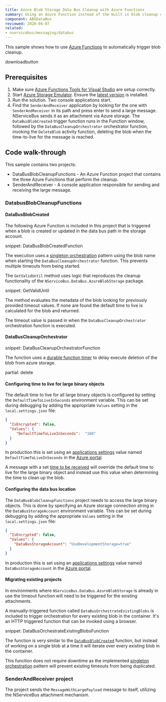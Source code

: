 ```yaml
---
title: Azure Blob Storage Data Bus Cleanup with Azure Functions
summary: Using an Azure Function instead of the built in blob cleanup capabilities.
component: ABSDataBus
reviewed: 2020-04-07
related:
- nservicebus/messaging/databus
---
```


This sample shows how to use [Azure Functions](https://azure.microsoft.com/en-us/services/functions/) to automatically trigger blob cleanup. 

downloadbutton

## Prerequisites

 1. Make sure [Azure Functions Tools for Visual Studio](https://docs.microsoft.com/en-us/azure/azure-functions/functions-develop-vs#prerequisites) are setup correctly.
 1. Start [Azure Storage Emulator](https://docs.microsoft.com/en-us/azure/storage/storage-use-emulator). Ensure the [latest version](https://go.microsoft.com/fwlink/?linkid=717179&clcid=0x409) is installed.
 1. Run the solution. Two console applications start.
 1. Find the `SenderAndReceiver` application by looking for the one with `SenderAndReceiver` in its path and press <kdb>enter</kbd> to send a large message. NServiceBus sends it as an attachment via Azure storage. The `DataBusBlobCreated` trigger function runs in the Function window, followed by the `DataBusCleanupOrchestrator` orchestrator function, invoking the `DeleteBlob` activity function, deleting the blob when the time-to-live for the message is reached.

## Code walk-through

This sample contains two projects:

 * DataBusBlobCleanupFunctions - An Azure Function project that contains the three Azure Functions that perform the cleanup. 
 * SenderAndReceiver - A console application responsible for sending and receiving the large message.

### DatabusBlobCleanupFunctions

#### DataBusBlobCreated

The following Azure Function is included in this project that is triggered when a blob is created or updated in the data bus path in the storage account.

snippet: DataBusBlobCreatedFunction

The execution uses a [singleton orchestration](https://docs.microsoft.com/en-us/azure/azure-functions/durable-functions-singletons) pattern using the blob name when starting the `DataBusCleanupOrchestrator` function. This prevents multiple timeouts from being started.

The `GetValidUntil` method uses logic that reproduces the cleanup functionality of the `NServiceBus.DataBus.AzureBlobStorage` package. 

snippet: GetValidUntil

The method evaluates the metadata of the blob looking for previously provided timeout values. If none are found the default time to live is calculated for the blob and returned.

The timeout value is passed in when the `DataBusCleanupOrchestrator` orchestration function is executed.

#### DataBusCleanupOrchestrator

snippet: DataBusCleanupOrchestratorFunction

The function uses a [durable function timer](https://docs.microsoft.com/en-us/azure/azure-functions/durable-functions-timers) to delay execute deletion of the blob from azure storage.

partial: delete

#### Configuring time to live for large binary objects

The default time to live for all large binary objects is configured by setting the `DefaultTimeToLiveInSeconds` environment variable. This can be set during debugging by adding the appropriate `Values` setting in the `local.settings.json` file: 

```json
{
  "IsEncrypted": false,
  "Values": {
     "DefaultTimeToLiveInSeconds":  "180"
  }
}
```

In production this is set using an [applications settings](https://docs.microsoft.com/en-us/azure/azure-functions/functions-how-to-use-azure-function-app-settings#settings) value named `DefaultTimeToLiveInSeconds` in the [Azure portal](https://portal.azure.com).

A message with a set [time to be received](/nservicebus/messaging/discard-old-messages.md) will override the default time to live for the large binary object and instead use this value when determining the time to clean up the blob.

#### Configuring the data bus location

The `DataBusBlobCleanupFunctions` project needs to access the large binary objects. This is done by specifying an Azure storage connection string in the `DataBusStorageAccount` environment variable. This can be set during debugging by adding the appropriate `Values` setting in the `local.settings.json` file: 

```json
{
  "IsEncrypted": false,
  "Values": {
    "DataBusStorageAccount": "UseDevelopmentStorage=true"
  }
}
```

In production this is set using an [applications settings](https://docs.microsoft.com/en-us/azure/azure-functions/functions-how-to-use-azure-function-app-settings#settings) value named `DataBusStorageAccount` in the [Azure portal](https://portal.azure.com).

#### Migrating existing projects

In environments where `NServiceBus.DataBus.AzureBlobStorage` is already in use the timeout function will need to be triggered for the existing attachments.

A manually-triggered function called `DataBusOrchestrateExistingBlobs` is included to trigger orchestration for every existing blob in the container. It's an HTTP triggered function that can be invoked using a browser.

snippet: DataBusOrchestrateExistingBlobsFunction

The function is very similar to the [`DataBusBlobCreated`](#code-walk-through-databusblobcleanupfunctions-databusblobcreated) function, but instead of working on a single blob at a time it will iterate over every existing blob in the container.

This function does not require downtime as the implemented [singleton orchestration](https://docs.microsoft.com/en-us/azure/azure-functions/durable-functions-singletons) pattern will prevent existing timeouts from being duplicated.

### SenderAndReceiver project

The project sends the `MessageWithLargePayload` message to itself, utilizing the NServiceBus attachment mechanism.
